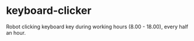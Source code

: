 keyboard-clicker
================

Robot clicking keyboard key during working hours (8.00 - 18.00), every half an hour.
